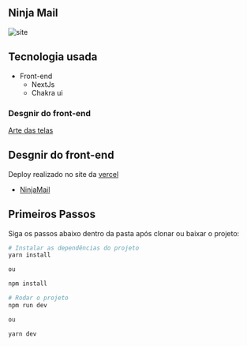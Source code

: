 ## Ninja Mail

![site](https://user-images.githubusercontent.com/47674343/167926674-3d2268d3-97ca-4108-8bbd-0c67ffb2d8dd.gif)


## Tecnologia usada

* Front-end
  - NextJs
  - Chakra ui

### Desgnir do front-end
  [Arte das telas](https://www.figma.com/community/file/979525883691541352)

  
## Desgnir do front-end
Deploy realizado no site da [vercel](https://vercel.com/)
 - [NinjaMail](https://ninja-mail-deplpoy.vercel.app/)

## Primeiros Passos

Siga os passos abaixo dentro da pasta após clonar ou baixar o projeto:

  ```bash
  # Instalar as dependências do projeto
  yarn install
  
  ou
  
  npm install
  ```

  ```bash
  # Rodar o projeto
  npm run dev

  ou

  yarn dev
  ```
